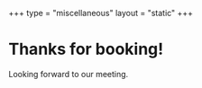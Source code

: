+++
type = "miscellaneous"
layout = "static"
+++

# Thanks for booking!

Looking forward to our meeting.
